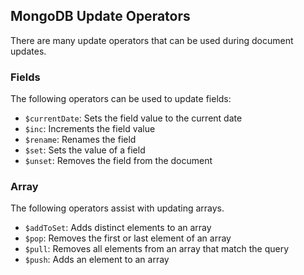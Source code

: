 
## MongoDB Update Operators

There are many update operators that can be used during document updates.

### Fields

The following operators can be used to update fields:

-   `$currentDate`: Sets the field value to the current date
-   `$inc`: Increments the field value
-   `$rename`: Renames the field
-   `$set`: Sets the value of a field
-   `$unset`: Removes the field from the document

### Array

The following operators assist with updating arrays.

-   `$addToSet`: Adds distinct elements to an array
-   `$pop`: Removes the first or last element of an array
-   `$pull`: Removes all elements from an array that match the query
-   `$push`: Adds an element to an array